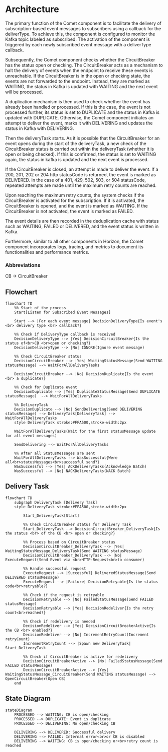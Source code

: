 # Architecture
The primary function of the Comet component is to facilitate the delivery of subscription-based event messages to subscribers using a callback for the deliverType.
To achieve this, the component is configured to monitor the Kafka topic labeled as subscribed. The activation of the component is triggered by each newly subscribed event message with a deliverType callback.

Subsequently, the Comet component checks whether the CircuitBreaker has the status open or checking.
The CircuitBreaker acts as a mechanism to halt the delivery of events when the endpoint to receive these events is unreachable.
If the CircuitBreaker is in the open or checking state, the events are not forwarded to the endpoint.
Instead, they are marked as WAITING, the status in Kafka is updated with WAITING and the next event will be processed.

A duplication mechanism is then used to check whether the event has already been handled or processed.
If this is the case, the event is not processed further, its status is set to DUPLICATE and the status in Kafka is updated with DUPLICATE.
Otherwise, the Comet component initiates an attempt to deliver the event, marks it with DELIVERING and updates the status in Kafka with DELIVERING.

Then the deliveryTask starts. As it is possible that the CircuitBreaker for an event opens during the start of the deliveryTask, a new check of the CircuitBreaker status is carried out within the deliveryTask
(whether it is open or being checked). If this is confirmed, the status is set to WAITING again, the status in kafka is updated and the next event is processed.

If the CircuitBreaker is closed, an attempt is made to deliver the event. If a 200, 201, 202 or 204 http statusCode is returned, the event is marked as DELIVERED.
In the case of a 401, 429, 502, 503, or 504 statusCode, repeated attempts are made until the maximum retry counts are reached.

Upon reaching the maximum retry counts, the system checks if the CircuitBreaker is activated for the subscription.
If it is activated, the CircuitBreaker is opened, and the event is marked as WAITING. If the CircuitBreaker is not activated, the event is marked as FAILED.

The event details are then recorded in the deduplication cache with status such as WAITING, FAILED or DELIVERED, and the event status is written in Kafka.

Furthermore, similar to all other components in Horizon, the Comet component incorporates logs, tracing, and metrics to document its functionalities and performance metrics.

### Abbreviations
CB -> CircuitBreaker

## Flowchart
```mermaid
flowchart TD
    %% Start of the process
    Start[Listen for Subscribed Event Messages]

    Start --> |For each event message| DecisionDeliveryType{Is event's <br> delivery type <br> callback?}

    %% Check if DeliveryType callback is received
    DecisionDeliveryType --> |Yes| DecisionCircuitBreaker{Is the status of<br>CB <br>open or checking?}
    DecisionDeliveryType --> |No| IGNORE(Ignore event message)

    %% Check CircuitBreaker status
    DecisionCircuitBreaker --> |Yes| WaitingStatusMessage(Send WAITING statusMessage) --> WaitForAllDeliveryTasks

    DecisionCircuitBreaker --> |No| DecisionDuplicate{Is the event <br> a duplicate?} 

    %% Check for Duplicate event
    DecisionDuplicate --> |Yes| DuplicateStatusMessage(Send DUPLICATE statusMessage)  --> WaitForAllDeliveryTasks

    %% DeliveryTask
    DecisionDuplicate --> |No| SendDelivering(Send DELIVERING statusMessage) --> DeliveryTask[DeliveryTask] --> WaitForAllDeliveryTasks
    style DeliveryTask stroke:#FFA500,stroke-width:2px

    WaitForAllDeliveryTasks(Wait for the first statusMessage update for all event messages)

    SendDelivering --> WaitForAllDeliveryTasks

    %% After all StatusMessages are sent
    WaitForAllDeliveryTasks --> WasSuccessful{Were all<br>statusMessages<br>successful send?}
    WasSuccessful --> |Yes| ACKDeliveryTasks(Acknowledge Batch)
    WasSuccessful --> |No| NACKDeliveryTasks(NACK Batch)
```
## Delivery Task
```mermaid
flowchart TD
    subgraph DeliveryTask [Delivery Task]
    style DeliveryTask stroke:#FFA500,stroke-width:2px
        
        Start_DeliveryTask[Start]

        %% Check CircuitBreaker status for Delivery Task
        Start_DeliveryTask --> DecisionCircuitBreaker_DeliveryTask{Is the status <br> of the CB <br> open or checking?}
    
        %% Process based on CircuitBreaker status
        DecisionCircuitBreaker_DeliveryTask --> |Yes| WaitingStatusMessage_DeliveryTask(Send WAITING statusMessage)
        DecisionCircuitBreaker_DeliveryTask --> |No| ExecuteRequest(Send Event via <br>HTTP-Request<br>to consumer)
    
        %% Handle successful request
        ExecuteRequest --> |Successful| DeliveredStatusMessage(Send DELIVERED statusMessage)
        ExecuteRequest --> |Failure| DecisionRetryable{Is the status code<br>retryable?}
    
        %% Check if the request is retryable
        DecisionRetryable --> |No| FailedStatusMessage(Send FAILED statusMessage)
        DecisionRetryable --> |Yes| DecisionRedeliver{Is the retry count<br>reached?}
    
        %% Check if redelivery is needed
        DecisionRedeliver --> |Yes| DecisionCircuitBreakerActive{Is the CB <br> enabled?}
        DecisionRedeliver --> |No| IncrementRetryCount(Increment retryCount)
        IncrementRetryCount --> |Spawn new DeliveryTask| Start_DeliveryTask
    
        %% Check if CircuitBreaker is active for redelivery
        DecisionCircuitBreakerActive --> |No| FailedStatusMessage(Send FAILED statusMessage)
        DecisionCircuitBreakerActive --> |Yes| WaitingStatusMessage_CircuitBreaker(Send WAITING statusMessage) --> OpenCircuitBreaker(Open CB)
    end
```

## State Diagram
````mermaid
stateDiagram
    PROCESSED --> WAITING: CB is open/checking
    PROCESSED --> DUPLICATE: Event is duplicate
    PROCESSED --> DELIVERING: No open/checking CB

    DELIVERING --> DELIVERED: Successful delivery
    DELIVERING --> FAILED: Internal error<br>or CB is disabled
    DELIVERING --> WAITING: CB is open/checking or<br>retry count is reached
````